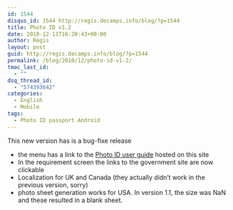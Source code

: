 ```yaml
---
id: 1544
disqus_id: 1544 http://regis.decamps.info/blog/?p=1544
title: Photo ID v1.2
date: 2010-12-11T16:20:43+00:00
author: Régis
layout: post
guid: http://regis.decamps.info/blog/?p=1544
permalink: /blog/2010/12/photo-id-v1-2/
tmac_last_id:
  - ""
dsq_thread_id:
  - "574393642"
categories:
  - English
  - Mobile
tags:
  - Photo ID passport Android
---
```

This new version has is a bug-fixe release

  * the menu has a link to the [Photo ID user guide](http://regis.decamps.info/blog/projects/photo-id-android/#userguide) hosted on this site
  * In the requirement screen the links to the government site are now clickable
  * Localization for UK and Canada (they actually didn’t work in the previous version, sorry)
  * photo sheet generation works for USA. In version 1.1, the size was NaN and these resulted in a blank sheet.
